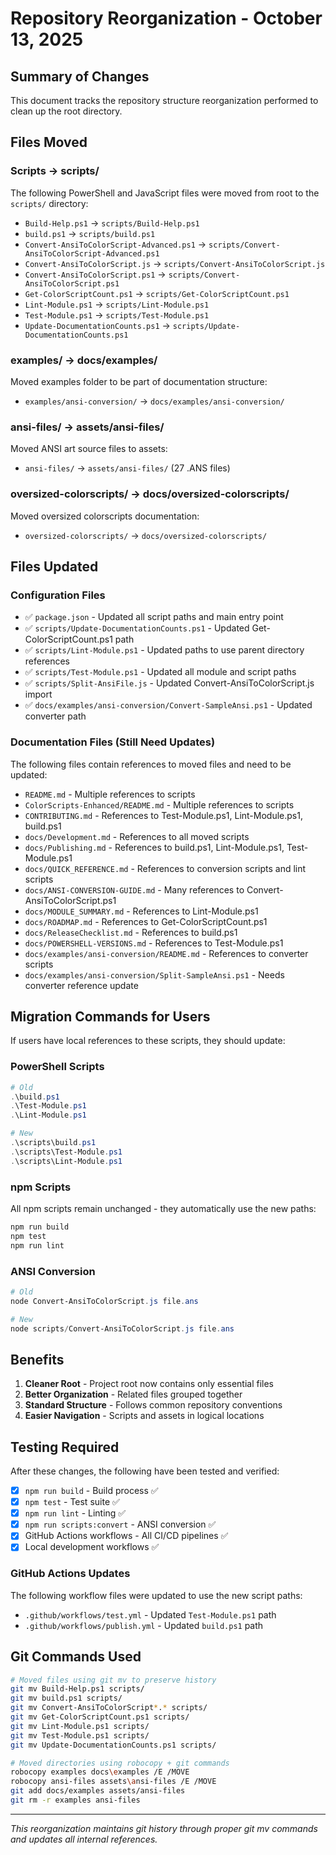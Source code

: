 # Repository Reorganization - October 13, 2025

## Summary of Changes

This document tracks the repository structure reorganization performed to clean up the root directory.

## Files Moved

### Scripts → scripts/

The following PowerShell and JavaScript files were moved from root to the `scripts/` directory:

- `Build-Help.ps1` → `scripts/Build-Help.ps1`
- `build.ps1` → `scripts/build.ps1`
- `Convert-AnsiToColorScript-Advanced.ps1` → `scripts/Convert-AnsiToColorScript-Advanced.ps1`
- `Convert-AnsiToColorScript.js` → `scripts/Convert-AnsiToColorScript.js`
- `Convert-AnsiToColorScript.ps1` → `scripts/Convert-AnsiToColorScript.ps1`
- `Get-ColorScriptCount.ps1` → `scripts/Get-ColorScriptCount.ps1`
- `Lint-Module.ps1` → `scripts/Lint-Module.ps1`
- `Test-Module.ps1` → `scripts/Test-Module.ps1`
- `Update-DocumentationCounts.ps1` → `scripts/Update-DocumentationCounts.ps1`

### examples/ → docs/examples/

Moved examples folder to be part of documentation structure:

- `examples/ansi-conversion/` → `docs/examples/ansi-conversion/`

### ansi-files/ → assets/ansi-files/

Moved ANSI art source files to assets:

- `ansi-files/` → `assets/ansi-files/` (27 .ANS files)

### oversized-colorscripts/ → docs/oversized-colorscripts/

Moved oversized colorscripts documentation:

- `oversized-colorscripts/` → `docs/oversized-colorscripts/`

## Files Updated

### Configuration Files

- ✅ `package.json` - Updated all script paths and main entry point
- ✅ `scripts/Update-DocumentationCounts.ps1` - Updated Get-ColorScriptCount.ps1 path
- ✅ `scripts/Lint-Module.ps1` - Updated paths to use parent directory references
- ✅ `scripts/Test-Module.ps1` - Updated all module and script paths
- ✅ `scripts/Split-AnsiFile.js` - Updated Convert-AnsiToColorScript.js import
- ✅ `docs/examples/ansi-conversion/Convert-SampleAnsi.ps1` - Updated converter path

### Documentation Files (Still Need Updates)

The following files contain references to moved files and need to be updated:

- `README.md` - Multiple references to scripts
- `ColorScripts-Enhanced/README.md` - Multiple references to scripts
- `CONTRIBUTING.md` - References to Test-Module.ps1, Lint-Module.ps1, build.ps1
- `docs/Development.md` - References to all moved scripts
- `docs/Publishing.md` - References to build.ps1, Lint-Module.ps1, Test-Module.ps1
- `docs/QUICK_REFERENCE.md` - References to conversion scripts and lint scripts
- `docs/ANSI-CONVERSION-GUIDE.md` - Many references to Convert-AnsiToColorScript.ps1
- `docs/MODULE_SUMMARY.md` - References to Lint-Module.ps1
- `docs/ROADMAP.md` - References to Get-ColorScriptCount.ps1
- `docs/ReleaseChecklist.md` - References to build.ps1
- `docs/POWERSHELL-VERSIONS.md` - References to Test-Module.ps1
- `docs/examples/ansi-conversion/README.md` - References to converter scripts
- `docs/examples/ansi-conversion/Split-SampleAnsi.ps1` - Needs converter reference update

## Migration Commands for Users

If users have local references to these scripts, they should update:

### PowerShell Scripts

```powershell
# Old
.\build.ps1
.\Test-Module.ps1
.\Lint-Module.ps1

# New
.\scripts\build.ps1
.\scripts\Test-Module.ps1
.\scripts\Lint-Module.ps1
```

### npm Scripts

All npm scripts remain unchanged - they automatically use the new paths:

```bash
npm run build
npm test
npm run lint
```

### ANSI Conversion

```powershell
# Old
node Convert-AnsiToColorScript.js file.ans

# New
node scripts/Convert-AnsiToColorScript.js file.ans
```

## Benefits

1. **Cleaner Root** - Project root now contains only essential files
2. **Better Organization** - Related files grouped together
3. **Standard Structure** - Follows common repository conventions
4. **Easier Navigation** - Scripts and assets in logical locations

## Testing Required

After these changes, the following have been tested and verified:

- [x] `npm run build` - Build process ✅
- [x] `npm test` - Test suite ✅
- [x] `npm run lint` - Linting ✅
- [x] `npm run scripts:convert` - ANSI conversion ✅
- [x] GitHub Actions workflows - All CI/CD pipelines ✅
- [x] Local development workflows ✅

### GitHub Actions Updates

The following workflow files were updated to use the new script paths:
- `.github/workflows/test.yml` - Updated `Test-Module.ps1` path
- `.github/workflows/publish.yml` - Updated `build.ps1` path

## Git Commands Used

```bash
# Moved files using git mv to preserve history
git mv Build-Help.ps1 scripts/
git mv build.ps1 scripts/
git mv Convert-AnsiToColorScript*.* scripts/
git mv Get-ColorScriptCount.ps1 scripts/
git mv Lint-Module.ps1 scripts/
git mv Test-Module.ps1 scripts/
git mv Update-DocumentationCounts.ps1 scripts/

# Moved directories using robocopy + git commands
robocopy examples docs\examples /E /MOVE
robocopy ansi-files assets\ansi-files /E /MOVE
git add docs/examples assets/ansi-files
git rm -r examples ansi-files
```

---

_This reorganization maintains git history through proper git mv commands and updates all internal references._
